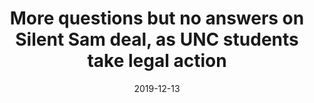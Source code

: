 ---
link: https://www.newsobserver.com/news/local/education/article238276838.html
title: More questions but no answers on Silent Sam deal, as UNC students take legal action
source: "News & Observer"
date: 2019-12-13
cases:
 - shamsettlement
tags:
 - shanahan
 - ncscv
 - lawcom
---